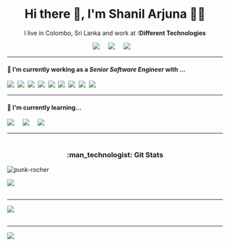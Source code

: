 ### <h1 align='center'> Hi there 👋,  I'm Shanil Arjuna 👨‍💻 </h1>

<p align='center'>
  I live in Colombo, Sri Lanka and work at <b>:Different Technologies</b> 
</p>

<p align='center'>
  <a href="https://www.linkedin.com/in/shanil-arjuna/"><img src="https://img.shields.io/badge/linkedin-%230077B5.svg?&style=flat&logo=linkedin&logoColor=white" /></a>&nbsp;&nbsp;&nbsp;&nbsp;
  <a href="mailto:shanilarjuna@gmail.com?subject=Hi%20Shanil"><img src="https://img.shields.io/badge/gmail-%23D14836.svg?&style=flat&logo=gmail&logoColor=white" /></a>&nbsp;&nbsp;&nbsp;&nbsp;
  <a href="https://stackoverflow.com/users/7090629/shanil-arjuna"><img src="https://img.shields.io/badge/StackOverflow-%2320232A.svg?&style=flat&logo=stackoverflow&logoColor=F48225" /></a>&nbsp;&nbsp;&nbsp;&nbsp;
</p>

<hr>

<h4> 🔭 I’m currently working as a <b><i>Senior Software Engineer</i></b> with ...</h4>

<p >
  <img src="https://img.shields.io/badge/html5%20-%23e34f26.svg?&style=flat&logo=html5&logoColor=white" />&nbsp;&nbsp;<img src="https://img.shields.io/badge/CSS3-1572B6?&style=flat&logo=css3&logoColor=white" />&nbsp;&nbsp;<img src="https://img.shields.io/badge/JavaScript-F7DF1E?style=flat&logo=javascript&logoColor=black" />&nbsp;&nbsp;<img src="https://img.shields.io/badge/React-20232A?style=flat&logo=react&logoColor=61DAFB" />&nbsp;&nbsp;<img src="https://img.shields.io/badge/node.js%20-%23339933.svg?&style=flat&logo=node.js&logoColor=white" />&nbsp;&nbsp;<img src="https://img.shields.io/badge/Bootstrap-563D7C?style=flat&logo=bootstrap&logoColor=white">&nbsp;&nbsp;<img src="https://img.shields.io/badge/Docker-2496ED?style=flat&logo=docker&logoColor=white" />&nbsp;&nbsp;<img src="https://img.shields.io/badge/TypeScript-007ACC?style=flat&logo=typescript&logoColor=white" />&nbsp;&nbsp;<img src="https://img.shields.io/badge/React Native-20232A?style=flat&logo=react&logoColor=61DAFB" />&nbsp;&nbsp;
</p>

<hr>

<h4>🌱 I'm currently learning...</h4>
<p >
  <img src="https://img.shields.io/badge/AWS-FF9900?style=flat&logo=amazon&logoColor=white" />&nbsp;&nbsp;&nbsp;&nbsp;
  <img src="https://img.shields.io/badge/GCP-007ACC?style=flat&logo=googlecloud&logoColor=white" />&nbsp;&nbsp;&nbsp;&nbsp;
  <img src="https://img.shields.io/badge/GraphQL-ffffff?style=flat&logo=graphQL&logoColor=E10098" />&nbsp;&nbsp;&nbsp;&nbsp;
</p>

<hr>

<h1></h1>

<h3 align = "center">
       :man_technologist: Git Stats
</h3>

<p align="left"> <img src="https://komarev.com/ghpvc/?username=Arjuna96&label=Profile%20views&color=0e75b6&style=flat" alt="punk-rocher" /> </p>

![](https://github-readme-stats.vercel.app/api?username=Arjuna96&theme=algolia&hide_border=true&include_all_commits=true&count_private=true)<br/><br/>
<hr>

![](https://github-readme-streak-stats.herokuapp.com/?user=Arjuna96&theme=algolia&hide_border=true)<br/><br/>
<hr>

![](https://github-readme-stats.vercel.app/api/top-langs/?username=Arjuna96&theme=algolia&hide_border=true&include_all_commits=true&count_private=true&layout=compact)
</P>

<!--
**Arjuna96/Arjuna96** is a ✨ _special_ ✨ repository because its `README.md` (this file) appears on your GitHub profile.

Here are some ideas to get you started:

- 🔭 I’m currently working on ...
- 🌱 I’m currently learning ...
- 👯 I’m looking to collaborate on ...
- 🤔 I’m looking for help with ...
- 💬 Ask me about ...
- 📫 How to reach me: ...
- 😄 Pronouns: ...
- ⚡ Fun fact: ...
-->
